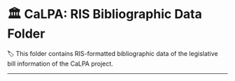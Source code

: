 # :classical_building: CaLPA: RIS Bibliographic Data Folder

:label: This folder contains RIS-formatted bibliographic data of the legislative bill information of the CaLPA project.

----
